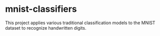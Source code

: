 # mnist-classifiers
This project applies various traditional classification models to the MNIST dataset to recognize handwritten digits.
